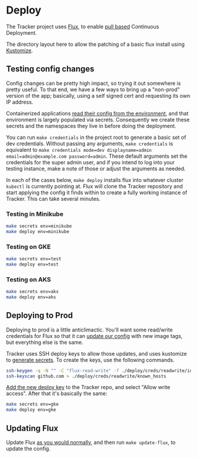 # Deploy

The Tracker project uses [Flux](https://fluxcd.io/), to enable [pull based](https://alex.kaskaso.li/post/pull-based-pipelines) Continuous Deployment.

The directory layout here to allow the patching of a basic flux install using [Kustomize](https://kustomize.io/).

## Testing config changes

Config changes can be pretty high impact, so trying it out somewhere is pretty useful. To that end, we have a few ways to bring up a "non-prod" version of the app; basically, using a self signed cert and requesting its own IP address.

Containerized applications [read their config from the environment](https://12factor.net/config), and that environment is largely populated via secrets. Consequently we create these secrets and the namespaces they live in before doing the deployment.

You can run `make credentials` in the project root to generate a basic set of dev credentials. Without passing any arguments, `make credentials` is equivalent to `make credentials mode=dev displayname=admin email=admin@example.com password=admin`. These default arguments set the credentials for the super admin user, and if you intend to log into your testing instance, make a note of those or adjust the arguments as needed.

In each of the cases below, `make deploy` installs flux into whatever cluster `kubectl` is currently pointing at. Flux will clone the Tracker repository and start applying the config it finds within to create a fully working instance of Tracker. This can take several minutes.

### Testing in Minikube

```bash
make secrets env=minikube
make deploy env=minikube
```

### Testing on GKE

```bash
make secrets env=test
make deploy env=test
```

### Testing on AKS

```bash
make secrets env=aks
make deploy env=aks
```

## Deploying to Prod

Deploying to prod is a little anticlimactic. You'll want some read/write credentials for Flux so that it can [update our config](https://toolkit.fluxcd.io/components/image/imageupdateautomations/#update-strategy) with new image tags, but everything else is the same.

Tracker uses SSH deploy keys to allow those updates, and uses kustomize to [generate secrets](https://github.com/kubernetes-sigs/kustomize/blob/master/examples/secretGeneratorPlugin.md#secret-values-from-local-files). To create the keys, use the following commands.

```bash
ssh-keygen -q -N "" -C "flux-read-write" -f ./deploy/creds/readwrite/identity
ssh-keyscan github.com > ./deploy/creds/readwrite/known_hosts
```

[Add the new deploy key](https://github.com/canada-ca/tracker/settings/keys/new) to the Tracker repo, and select "Allow write access".
After that it's basically the same:

```bash
make secrets env=gke
make deploy env=gke
```

## Updating Flux

Update Flux [as you would normally](https://fluxcd.io/docs/installation/), and then run `make update-flux`, to update the config.
